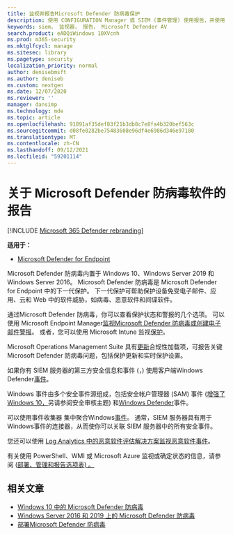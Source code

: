 ```yaml
---
title: 监视并报告Microsoft Defender 防病毒保护
description: 使用 CONFIGURATION Manager 或 SIEM (事件管理) 使用报告，并使用 PowerShell 和 WMI 监视 Microsoft Defender AV。
keywords: siem， 监视器， 报告， Microsoft Defender AV
search.product: eADQiWindows 10XVcnh
ms.prod: m365-security
ms.mktglfcycl: manage
ms.sitesec: library
ms.pagetype: security
localization_priority: normal
author: denisebmsft
ms.author: deniseb
ms.custom: nextgen
ms.date: 12/07/2020
ms.reviewer: ''
manager: dansimp
ms.technology: mde
ms.topic: article
ms.openlocfilehash: 91891af35def83f21b3db8c7e8fa4b320bef563c
ms.sourcegitcommit: d08fe0282be75483608e96df4e6986d346e97180
ms.translationtype: MT
ms.contentlocale: zh-CN
ms.lasthandoff: 09/12/2021
ms.locfileid: "59201114"
---
```

# <a name="report-on-microsoft-defender-antivirus"></a>关于 Microsoft Defender 防病毒软件的报告

[!INCLUDE [Microsoft 365 Defender rebranding](../../includes/microsoft-defender.md)]


**适用于：**

- [Microsoft Defender for Endpoint](/microsoft-365/security/defender-endpoint/)

Microsoft Defender 防病毒内置于 Windows 10、Windows Server 2019 和 Windows Server 2016。 Microsoft Defender 防病毒是 Microsoft Defender for Endpoint 中的下一代保护。 下一代保护可帮助保护设备免受电子邮件、应用、云和 Web 中的软件威胁，如病毒、恶意软件和间谍软件。

通过Microsoft Defender 防病毒，你可以查看保护状态和警报的几个选项。 可以使用 Microsoft Endpoint Manager[监视Microsoft Defender 防病毒](/configmgr/protect/deploy-use/monitor-endpoint-protection)[或创建电子邮件警报](/configmgr/protect/deploy-use/endpoint-configure-alerts)。 或者，您可以使用 Microsoft Intune 监视[保护](/intune/introduction-intune)。  

Microsoft Operations Management Suite 具有[更新](/windows/deployment/update/update-compliance-get-started)合规性加载项，可报告关键Microsoft Defender 防病毒问题，包括保护更新和实时保护设置。

如果你有 SIEM 服务器的第三方安全信息和事件 (，) 使用客户端Windows Defender[事件](/windows/win32/events/windows-events)。 

Windows 事件由多个安全事件源组成，包括安全帐户管理器 (SAM) 事件 ([增强了 Windows 10，](/windows/whats-new/whats-new-windows-10-version-1507-and-1511)另请参阅安全审核主题) 和[Windows Defender](troubleshoot-microsoft-defender-antivirus.md)事件[](/windows/device-security/auditing/security-auditing-overview)。 

可以使用事件收集器 集中聚合Windows[事件](/windows/win32/wec/windows-event-collector)。 通常，SIEM 服务器具有用于Windows事件的连接器，从而使你可以关联 SIEM 服务器中的所有安全事件。 

您还可以使用 [Log Analytics 中的恶意软件评估解决方案监视恶意软件事件](/azure/log-analytics/log-analytics-malware)。

有关使用 PowerShell、WMI 或 Microsoft Azure 监视或确定状态的信息，请参阅 ([部署、管理和报告选项表) 。 ](deploy-manage-report-microsoft-defender-antivirus.md#ref2)

## <a name="related-articles"></a>相关文章

- [Windows 10 中的 Microsoft Defender 防病毒](microsoft-defender-antivirus-in-windows-10.md)
- [Windows Server 2016 和 2019 上的 Microsoft Defender 防病毒](microsoft-defender-antivirus-on-windows-server.md)
- [部署Microsoft Defender 防病毒](deploy-manage-report-microsoft-defender-antivirus.md)